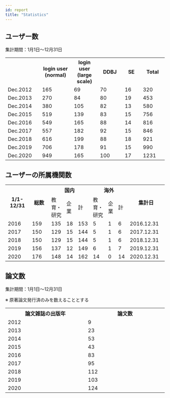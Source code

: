 ```yaml
---
id: report
title: "Statistics"
---
```




## ユーザー数

集計期間：1月1日〜12月31日

<table>
<tr>
	<th width="300"></th>
    <th width="300">login user (normal)</th>
	<th width="300">login user (large scale)</th>
	<th width="300">DDBJ</th>
    <th width="300">SE</th>
	<th width="300">Total</th>
</tr>
<tr>
	<td>Dec.2012</td>
	<td>165</td>
	<td>69</td>
	<td>70</td>
	<td>16</td>
	<td>320</td>
</tr>
<tr>
	<td>Dec.2013</td>
	<td>270</td>
	<td>84</td>
	<td>80</td>
	<td>19</td>
	<td>453</td>
</tr>
<tr>
	<td>Dec.2014</td>
	<td>380</td>
	<td>105</td>
	<td>82</td>
	<td>13</td>
	<td>580</td>
</tr>
<tr>
	<td>Dec.2015</td>
	<td>519</td>
	<td>139</td>
	<td>83</td>
	<td>15</td>
	<td>756</td>
</tr>
<tr>
	<td>Dec.2016</td>
	<td>549</td>
	<td>165</td>
	<td>88</td>
	<td>14</td>
	<td>816</td>
</tr>
<tr>
	<td>Dec.2017</td>
	<td>557</td>
	<td>182</td>
	<td>92</td>
	<td>15</td>
	<td>846</td>
</tr>
<tr>
	<td>Dec.2018</td>
	<td>616</td>
	<td>199</td>
	<td>88</td>
	<td>18</td>
	<td>921</td>
</tr>
<tr>
	<td>Dec.2019</td>
	<td>706</td>
	<td>178</td>
	<td>91</td>
	<td>15</td>
	<td>990</td>
</tr>
<tr>
	<td>Dec.2020</td>
	<td>949</td>
	<td>165</td>
	<td>100</td>
	<td>17</td>
	<td>1231</td>
</tr>
</table>


## ユーザーの所属機関数

<table>
	<tbody>
		<tr>
			<th width="300" rowspan="2">1/1-12/31</th>
			<th width="300" rowspan="2">総数</th>
			<th width="300" colspan="3">国内</th>
			<th width="300" colspan="3">海外</th>
			<th width="300" rowspan="2">集計日</th>
		</tr>
		<tr>
			<td>教育・研究</td>
			<td>企業</td>
			<td>計</td>
			<td>教育・研究</td>
			<td>企業</td>
			<td>計</td>
		</tr>
		<tr>
			<td>2016</td>
			<td>159</td>
			<td>135</td>
			<td>18</td>
			<td>153</td>
			<td>5</td>
			<td>1</td>
			<td>6</td>
			<td>2016.12.31</td>
		</tr>
		<tr>
			<td>2017</td>
			<td>150</td>
			<td>129</td>
			<td>15</td>
			<td>144</td>
			<td>5</td>
			<td>1</td>
			<td>6</td>
			<td>2017.12.31</td>
		</tr>
		<tr>
			<td>2018</td>
			<td>150</td>
			<td>129</td>
			<td>15</td>
			<td>144</td>
			<td>5</td>
			<td>1</td>
			<td>6</td>
			<td>2018.12.31</td>
		</tr>
		<tr>
			<td>2019</td>
			<td>156</td>
			<td>137</td>
			<td>12</td>
			<td>149</td>
			<td>6</td>
			<td>1</td>
			<td>7</td>
			<td>2019.12.31</td>
		</tr>
		<tr>
			<td>2020</td>
			<td>176</td>
			<td>148</td>
			<td>14</td>
			<td>162</td>
			<td>14</td>
			<td>0</td>
			<td>14</td>
			<td>2020.12.31</td>
		</tr>
	</tbody>
</table>


## 論文数

集計期間：1月1日〜12月31日

※ 原著論文発行済のみを数えることとする

<table>
<tr>
	<th width="300">論文雑誌の出版年</th>
	<th width="300">論文数</th>
</tr>
<tr>
	<td>2012</td>
	<td>9</td>
</tr>
<tr>
	<td>2013</td>
	<td>23</td>
</tr>
<tr>
	<td>2014</td>
	<td>53</td>
</tr>
<tr>
	<td>2015</td>
	<td>43</td>
</tr>
<tr>
	<td>2016</td>
	<td>83</td>
</tr>
<tr>
	<td>2017</td>
	<td>95</td>
</tr>
<tr>
	<td>2018</td>
	<td>112</td>
</tr>
<tr>
	<td>2019</td>
	<td>103</td>
</tr>
<tr>
	<td>2020</td>
	<td>124</td>
</tr>
</table>



